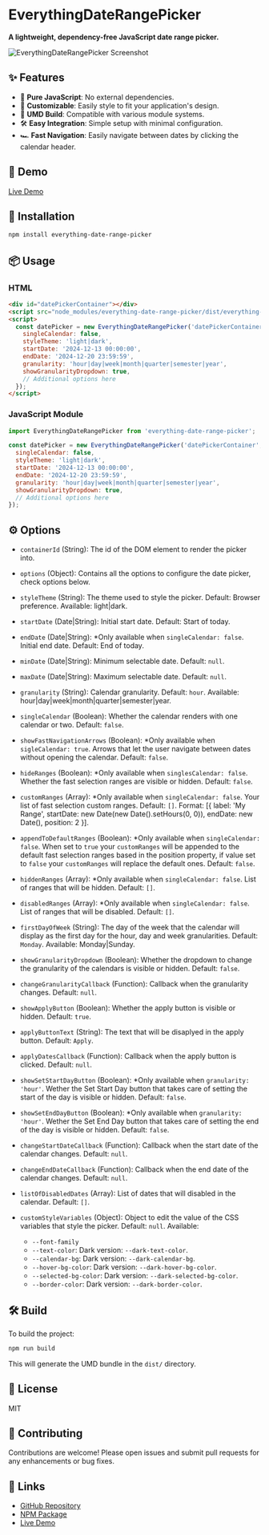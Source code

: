 # EverythingDateRangePicker

**A lightweight, dependency-free JavaScript date range picker.**

![EverythingDateRangePicker Screenshot](https://github.com/adrianmarinwork/everything-date-range-picker/assets/screenshot.png)

## ✨ Features

- 📅 **Pure JavaScript**: No external dependencies.
- 🎨 **Customizable**: Easily style to fit your application's design.
- 🔧 **UMD Build**: Compatible with various module systems.
- 🛠️ **Easy Integration**: Simple setup with minimal configuration.
- 🏎️ **Fast Navigation**: Easily navigate between dates by clicking the calendar header.

## 🧪 Demo

[Live Demo](https://adrianmarinwork.github.io/everything-date-range-picker/demo/)

## 🚀 Installation

```bash
npm install everything-date-range-picker
```

## 📦 Usage

### HTML

```html
<div id="datePickerContainer"></div>
<script src="node_modules/everything-date-range-picker/dist/everything-date-range-picker.js"></script>
<script>
  const datePicker = new EverythingDateRangePicker('datePickerContainer', {
    singleCalendar: false,
    styleTheme: 'light|dark',
    startDate: '2024-12-13 00:00:00',
    endDate: '2024-12-20 23:59:59',
    granularity: 'hour|day|week|month|quarter|semester|year',
    showGranularityDropdown: true,
    // Additional options here
  });
</script>
```

### JavaScript Module

```javascript
import EverythingDateRangePicker from 'everything-date-range-picker';

const datePicker = new EverythingDateRangePicker('datePickerContainer', {
  singleCalendar: false,
  styleTheme: 'light|dark',
  startDate: '2024-12-13 00:00:00',
  endDate: '2024-12-20 23:59:59',
  granularity: 'hour|day|week|month|quarter|semester|year',
  showGranularityDropdown: true,
  // Additional options here
});
```

## ⚙️ Options

- `containerId` (String): The id of the DOM element to render the picker into.
- `options` (Object): Contains all the options to configure the date picker, check options below.

- `styleTheme` (String): The theme used to style the picker. Default: Browser preference. Available: light|dark.
- `startDate` (Date|String): Initial start date. Default: Start of today.
- `endDate` (Date|String): \*Only available when `singleCalendar: false`. Initial end date. Default: End of today.
- `minDate` (Date|String): Minimum selectable date. Default: `null`.
- `maxDate` (Date|String): Maximum selectable date. Default: `null`.
- `granularity` (String): Calendar granularity. Default: `hour`. Available: hour|day|week|month|quarter|semester|year.
- `singleCalendar` (Boolean): Whether the calendar renders with one calendar or two. Default: `false`.
- `showFastNavigationArrows` (Boolean): \*Only available when `sigleCalendar: true`. Arrows that let the user navigate between dates without opening the calendar. Default: `false`.
- `hideRanges` (Boolean): \*Only available when `singlesCalendar: false`. Whether the fast selection ranges are visible or hidden. Default: `false`.
- `customRanges` (Array): \*Only available when `singleCalendar: false`. Your list of fast selection custom ranges. Default: `[]`. Format: [{ label: 'My Range', startDate: new Date(new Date().setHours(0, 0)), endDate: new Date(), position: 2 }].
- `appendToDefaultRanges` (Boolean): \*Only available when `singleCalendar: false`. When set to `true` your `customRanges` will be appended to the default fast selection ranges based in the position property, if value set to `false` your `customRanges` will replace the default ones. Default: `false`.
- `hiddenRanges` (Array): \*Only available when `singleCalendar: false`. List of ranges that will be hidden. Default: `[]`.
- `disabledRanges` (Array): \*Only available when `singleCalendar: false`. List of ranges that will be disabled. Default: `[]`.
- `firstDayOfWeek` (String): The day of the week that the calendar will display as the first day for the hour, day and week granularities. Default: `Monday`. Available: Monday|Sunday.
- `showGranularityDropdown` (Boolean): Whether the dropdown to change the granularity of the calendars is visible or hidden. Default: `false`.
- `changeGranularityCallback` (Function): Callback when the granularity changes. Default: `null`.
- `showApplyButton` (Boolean): Whether the apply button is visible or hidden. Default: `true`.
- `applyButtonText` (String): The text that will be disaplyed in the apply button. Default: `Apply`.
- `applyDatesCallback` (Function): Callback when the apply button is clicked. Default: `null`.
- `showSetStartDayButton` (Boolean): \*Only available when `granularity: 'hour'`. Wether the Set Start Day button that takes care of setting the start of the day is visible or hidden. Default: `false`.
- `showSetEndDayButton` (Boolean): \*Only available when `granularity: 'hour'`. Wether the Set End Day button that takes care of setting the end of the day is visible or hidden. Default: `false`.
- `changeStartDateCallback` (Function): Callback when the start date of the calendar changes. Default: `null`.
- `changeEndDateCallback` (Function): Callback when the end date of the calendar changes. Default: `null`.
- `listOfDisabledDates` (Array): List of dates that will disabled in the calendar. Default: `[]`.
- `customStyleVariables` (Object): Object to edit the value of the CSS variables that style the picker. Default: `null`. Available:
  - `--font-family`
  - `--text-color`: Dark version: `--dark-text-color`.
  - `--calendar-bg`: Dark version: `--dark-calendar-bg`.
  - `--hover-bg-color`: Dark version: `--dark-hover-bg-color`.
  - `--selected-bg-color`: Dark version: `--dark-selected-bg-color`.
  - `--border-color`: Dark version: `--dark-border-color`.

## 🛠️ Build

To build the project:

```bash
npm run build
```

This will generate the UMD bundle in the `dist/` directory.

## 📄 License

MIT

## 🙌 Contributing

Contributions are welcome! Please open issues and submit pull requests for any enhancements or bug fixes.

## 🔗 Links

- [GitHub Repository](https://github.com/adrianmarinwork/everything-date-range-picker)
- [NPM Package](https://www.npmjs.com/package/everything-date-range-picker)
- [Live Demo](https://adrianmarinwork.github.io/everything-date-range-picker/demo/)

